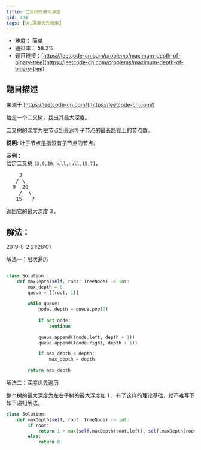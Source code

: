 ```yaml
---
title: 二叉树的最大深度
qid: 104
tags: [树,深度优先搜索]
---
```



- 难度： 简单
- 通过率： 58.2%
- 题目链接：[https://leetcode-cn.com/problems/maximum-depth-of-binary-tree](https://leetcode-cn.com/problems/maximum-depth-of-binary-tree)


## 题目描述

来源于 [https://leetcode-cn.com/](https://leetcode-cn.com/)

<p>给定一个二叉树，找出其最大深度。</p>

<p>二叉树的深度为根节点到最远叶子节点的最长路径上的节点数。</p>

<p><strong>说明:</strong>&nbsp;叶子节点是指没有子节点的节点。</p>

<p><strong>示例：</strong><br>
给定二叉树 <code>[3,9,20,null,null,15,7]</code>，</p>

<pre>    3
   / \
  9  20
    /  \
   15   7</pre>

<p>返回它的最大深度&nbsp;3 。</p>


## 解法：

2019-8-2 21:26:01


解法一：层次遍历

```python

class Solution:
    def maxDepth(self, root: TreeNode) -> int:
        max_depth = 0
        queue = [(root, 1)]
        
        while queue:
            node, depth = queue.pop(0)
            
            if not node:
                continue
                
            queue.append((node.left, depth + 1))
            queue.append((node.right, depth + 1))

            if max_depth < depth:
                max_depth = depth
            
        return max_depth
```

解法二：深度优先遍历

整个树的最大深度为左右子树的最大深度加 1 ，有了这样的理论基础，就不难写下如下递归解法。

```python
class Solution:
    def maxDepth(self, root: TreeNode) -> int:
        if root:
            return 1 + max(self.maxDepth(root.left), self.maxDepth(root.right))
        else:
            return 0
```